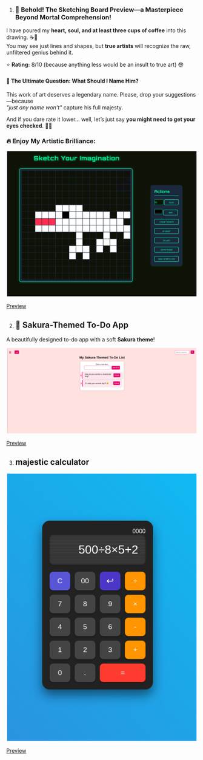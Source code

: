 1. ### 🎨 Behold! The Sketching Board Preview—a Masterpiece Beyond Mortal Comprehension!  

I have poured my **heart, soul, and at least three cups of coffee** into this drawing. ☕🎨  
You may see just lines and shapes, but **true artists** will recognize the raw, unfiltered genius behind it.  

⭐ **Rating:** 8/10 (because anything less would be an insult to true art) 😎  

#### 🤔 The Ultimate Question: What Should I Name Him?  
This work of art deserves a legendary name. Please, drop your suggestions—because  
*"just any name won't"* capture his full majesty.  

And if you dare rate it lower… well, let’s just say **you might need to get your eyes checked**. 👀😂  

### **🔥 Enjoy My Artistic Brilliance:**  
<p align="center">
  <img src="Project%20Preview%20IMG/sketching-board.png" alt="Sketching Board Preview" width="500">
</p>  
 <a href = "https://zahidnr.github.io/mini-project/Sketch-board/">Preview</a>


2. ## 🌸 Sakura-Themed To-Do App  
A beautifully designed to-do app with a soft **Sakura theme**!  

<p align="center">
  <img src="Project%20Preview%20IMG/todoapp.png" alt="Sakura To-Do App Preview" width="500">
</p>  
 <a href = "https://zahidnr.github.io/mini-project/to-do-list--main/">Preview</a>

3. ##  majestic calculator


<p align="center">
  <img src="Project%20Preview%20IMG/Screenshot from 2025-04-24 12-39-59.png" alt="calculator App Preview" width="500">
</p>  
 <a href = "https://zahidnr.github.io/mini-project/calculator/">Preview</a>
